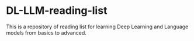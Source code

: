 # DL-LLM-reading-list
This is a repository of reading list for learning Deep Learning and Language models from basics to advanced. 
